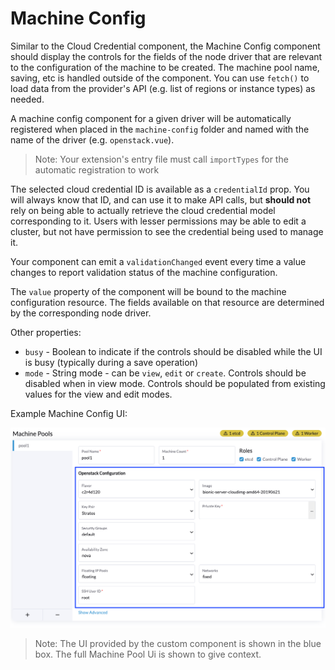 # Machine Config

Similar to the Cloud Credential component, the Machine Config component should display the controls for the fields of the node driver that are relevant to the configuration of the machine to be created.  The machine pool name, saving, etc is handled outside of the component. You can use `fetch()` to load data from the provider's API (e.g. list of regions or instance types) as needed.

A machine config component for a given driver will be automatically registered when placed in the `machine-config` folder and named with the name of the driver (e.g. `openstack.vue`).

> Note: Your extension's entry file must call `importTypes` for the automatic registration to work

The selected cloud credential ID is available as a `credentialId` prop.  You will always know that ID, and can use it to make API calls, but **should not** rely on being able to actually retrieve the cloud credential model corresponding to it.  Users with lesser permissions may be able to edit a cluster, but not have permission to see the credential being used to manage it.

Your component can emit a `validationChanged` event every time a value changes to report validation status of the machine configuration.

The `value` property of the component will be bound to the machine configuration resource. The fields available on that resource are determined by the corresponding node driver.

Other properties:

- `busy` - Boolean to indicate if the controls should be disabled while the UI is busy (typically during a save operation)
- `mode` - String mode - can be `view`, `edit` or `create`. Controls should be disabled when in view mode. Controls should be populated from existing values for the view and edit modes.


Example Machine Config UI:

![Example Machine Config UI!](../../screenshots/openstack-machine-config.png)

> Note: The UI provided by the custom component is shown in the blue box. The full Machine Pool Ui is shown to give context.
